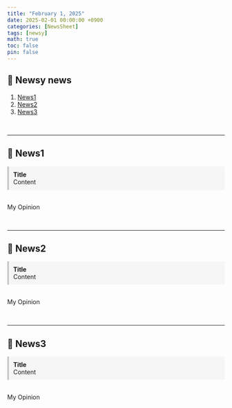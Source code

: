 ```yaml
---
title: "February 1, 2025"
date: 2025-02-01 00:00:00 +0900
categories: [NewsSheet]
tags: [newsy]
math: true
toc: false
pin: false
---
```


## 📰 Newsy news
1. [News1](#)
2. [News2](#)
3. [News3](#)

<br>

---

## 👀 News1
<div style="background-color:rgb(246, 246, 246); padding: 10px; border-left: 4px solid rgb(200, 200, 200); white-space: pre-line;"> <strong>Title</strong>
Content
</div> <br>

My Opinion

<br>

---

## 👀 News2
<div style="background-color:rgb(246, 246, 246); padding: 10px; border-left: 4px solid rgb(200, 200, 200); white-space: pre-line;"> <strong>Title</strong>
Content
</div> <br>

My Opinion

<br>

---

## 👀 News3
<div style="background-color:rgb(246, 246, 246); padding: 10px; border-left: 4px solid rgb(200, 200, 200); white-space: pre-line;"> <strong>Title</strong>
Content
</div> <br>

My Opinion

